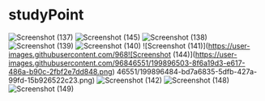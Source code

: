 # studyPoint

![Screenshot (137)](https://user-images.githubusercontent.com/96846551/199891592-8df92f31-9ae6-43f6-b75f-6a24b6f007f5.png)
![Screenshot (145)](https://user-images.githubusercontent.com/96846551/199896437-d48e7e2c-0c6a-42bc-bd6c-42eeaf65098a.png)
![Screenshot (138)](https://user-images.githubusercontent.com/96846551/199896452-922d932e-f677-4b70-895b-b9c46a63724f.png)
![Screenshot (139)](https://user-images.githubusercontent.com/96846551/199896471-eed4fd2f-83c4-4b15-9c26-2c5b53e9dc8d.png)
![Screenshot (140)](https://user-images.githubusercontent.com/96846551/199896478-0e42ef8f-5e54-4213-b550-ba07a660b5f5.png)
![Screenshot (141)](https://user-images.githubusercontent.com/968![Screenshot (144)](https://user-images.githubusercontent.com/96846551/199896503-8f6a19d3-e617-486a-b90c-2fbf2e7dd848.png)
46551/199896484-bd7a6835-5dfb-427a-99fd-15b926522c23.png)
![Screenshot (142)](https://user-images.githubusercontent.com/96846551/199896491-bb386227-dd31-466e-981a-ad00ad96c917.png)
![Screenshot (148)](https://user-images.githubusercontent.com/96846551/199899916-0e763e03-2517-473b-b2c8-a3d1abc6d77d.png)
![Screenshot (149)](https://user-images.githubusercontent.com/96846551/199900048-8c783038-8e73-4f0f-bc9f-702ffd207439.png)
